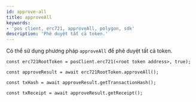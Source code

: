 ```yaml
---
id: approve-all
title: approveAll
keywords:
- 'pos client, erc721, approveAll, polygon, sdk'
description: 'Phê duyệt tất cả token.'
---
```


Có thể sử dụng phương pháp `approveAll` để phê duyệt tất cả token.

```
const erc721RootToken = posClient.erc721(<root token address>, true);

const approveResult = await erc721RootToken.approveAll();

const txHash = await approveResult.getTransactionHash();

const txReceipt = await approveResult.getReceipt();

```
